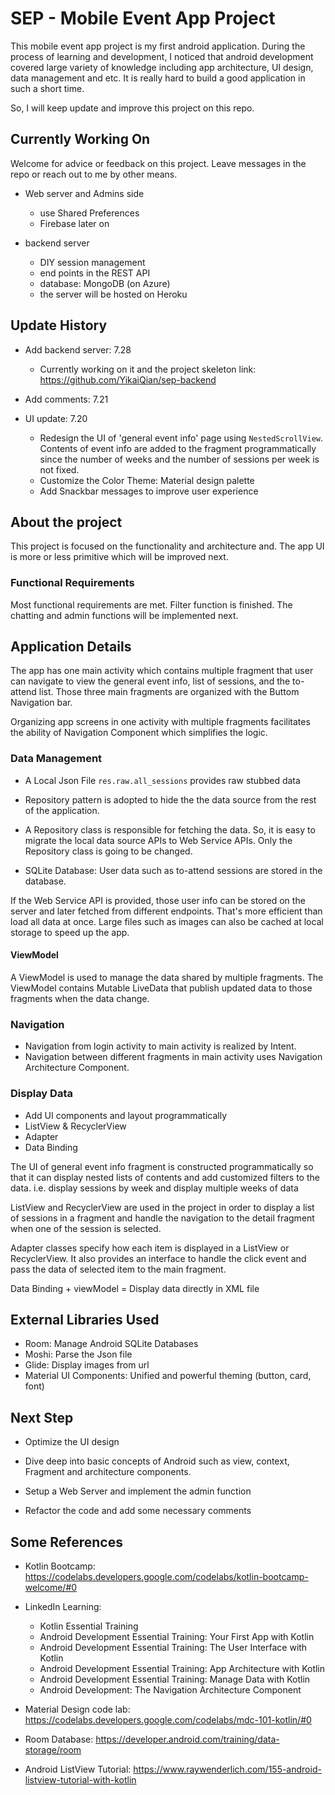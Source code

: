 # SEP - Mobile Event App Project
This mobile event app project is my first android application. During
the process of learning and development, I noticed that android development
covered large variety of knowledge including app architecture, 
UI design, data management and etc. It is really hard to build
a good application in such a short time. 

So, I will keep update and improve this project on this repo.

## Currently Working On
Welcome for advice or feedback on this project. Leave messages in the repo or reach out to me by other means.
- Web server and Admins side
  - use Shared Preferences
  - Firebase later on
 
- backend server
  - DIY session management
  - end points in the REST API
  - database: MongoDB (on Azure)
  - the server will be hosted on Heroku 

## Update History
- Add backend server: 7.28
  - Currently working on it and the project skeleton link: https://github.com/YikaiQian/sep-backend

- Add comments: 7.21

- UI update: 7.20
  - Redesign the UI of 'general event info' page using `NestedScrollView`. 
  Contents of event info are added to the fragment programmatically since the number of weeks and
  the number of sessions per week is not fixed. 
  - Customize the Color Theme: Material design palette
  - Add Snackbar messages to improve user experience


## About the project
This project is focused on the functionality and architecture and. The
app UI is more or less primitive which will be improved next.

### Functional Requirements
Most functional requirements are met. Filter function is finished. 
The chatting and admin functions will be implemented next. 

## Application Details
The app has one main activity which contains multiple fragment that
user can navigate to view the general event info, list of sessions,
and the to-attend list. Those three main fragments are organized with
the Buttom Navigation bar. 

Organizing app screens in one activity with multiple fragments facilitates
the ability of Navigation Component which simplifies the logic.   

### Data Management
- A Local Json File `res.raw.all_sessions` provides raw stubbed data

- Repository pattern is adopted to hide the the data source from the
rest of the application.

- A Repository class is responsible for fetching the data. So, it is 
easy to migrate the local data source APIs to Web Service APIs.
Only the Repository class is going to be changed.

- SQLite Database: User data such as to-attend sessions are stored in the
database. 

If the Web Service API is provided, those user info can be stored on
the server and later fetched from different endpoints. That's more efficient
than load all data at once. Large files such as images can also be cached at
local storage to speed up the app.

#### ViewModel
A ViewModel is used to manage the data shared by multiple fragments.
The ViewModel contains Mutable LiveData that publish updated data to 
those fragments when the data change. 

 
### Navigation
- Navigation from login activity to main activity is realized by Intent.
- Navigation between different fragments in main activity uses Navigation
Architecture Component.


### Display Data
- Add UI components and layout programmatically
- ListView & RecyclerView
- Adapter
- Data Binding

The UI of general event info fragment is constructed programmatically
so that it can display nested lists of contents and add customized filters to the data. i.e. display sessions by 
week and display multiple weeks of data

ListView and RecyclerView are used in the project in order to display a list of sessions in a fragment and handle the navigation 
to the detail fragment when one of the session is selected.

Adapter classes specify how each item is displayed in a ListView or RecyclerView.
It also provides an interface to handle the click event and pass the data of
selected item to the main fragment.

Data Binding + viewModel = Display data directly in XML file


## External Libraries Used
- Room: Manage Android SQLite Databases
- Moshi: Parse the Json file
- Glide: Display images from url
- Material UI Components: Unified and powerful theming (button, card, font)


## Next Step
- Optimize the UI design

- Dive deep into basic concepts of Android such as view, context, Fragment and
architecture components.

- Setup a Web Server and implement the admin function

- Refactor the code and add some necessary comments


## Some References
- Kotlin Bootcamp: https://codelabs.developers.google.com/codelabs/kotlin-bootcamp-welcome/#0

- LinkedIn Learning: 
   - Kotlin Essential Training
   - Android Development Essential Training: Your First App with Kotlin
   - Android Development Essential Training: The User Interface with Kotlin
   - Android Development Essential Training: App Architecture with Kotlin
   - Android Development Essential Training: Manage Data with Kotlin
   - Android Development: The Navigation Architecture Component

- Material Design code lab: https://codelabs.developers.google.com/codelabs/mdc-101-kotlin/#0

- Room Database: https://developer.android.com/training/data-storage/room

- Android ListView Tutorial: https://www.raywenderlich.com/155-android-listview-tutorial-with-kotlin
